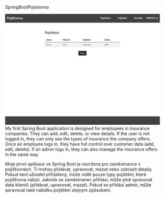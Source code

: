 SpringBootPojistovna 

![image alt](https://github.com/Victor-exe22/SpringBootPojistovnaApp/blob/3a76dc6a13322da36c7c5c1784ab128838041a45/Screenshot%202025-01-17%20184954.png)
My first Spring Boot application is designed for employees in insurance companies. They can add, edit, delete, or view details. 
If the user is not logged in, they can only see the types of insurance the company offers. Once an employee logs in, they have 
full control over customer data (add, edit, delete). If an admin logs in, they can also manage the insurance offers in the same way.

Moje první aplikace ve Spring Boot je navržena pro zaměstnance v pojišťovnách. Ti mohou přidávat, upravovat, mazat nebo zobrazit detaily. 
Pokud není uživatel přihlášený, může vidět pouze typy pojištění, které pojišťovna nabízí. Jakmile se zaměstnanec přihlásí, může plně spravovat 
data klientů (přidávat, upravovat, mazat). Pokud se přihlásí admin, může spravovat také nabídku pojištění stejným způsobem.
